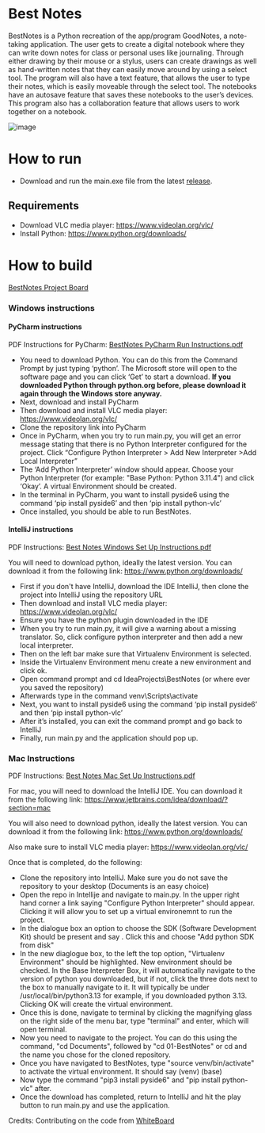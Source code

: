 # Best Notes
BestNotes is a Python recreation of the app/program GoodNotes, a note-taking application. 
The user gets to create a digital notebook 
where they can write down notes for class or personal uses like journaling.
Through either drawing by their mouse or a stylus, users can create drawings as well as hand-written notes 
that they can easily move around by using a select tool. The program will also have a text feature, 
that allows the user to type their notes, which is easily moveable through the select tool. 
The notebooks have an autosave feature that saves these notebooks to the user’s devices. 
This program also has a collaboration feature that allows users to work together on a notebook. 

![image](https://github.com/user-attachments/assets/32b973fa-7ff2-471e-81f0-33bcd8a35adf)

# How to run
- Download and run the main.exe file from the latest [release](https://github.com/cis3296f24/01-BestNotes/releases).
  
## Requirements
- Download VLC media player: https://www.videolan.org/vlc/
- Install Python: https://www.python.org/downloads/

# How to build
[BestNotes Project Board](https://github.com/orgs/cis3296f24/projects/94/)

### Windows instructions
#### PyCharm instructions
PDF Instructions for PyCharm: [BestNotes PyCharm Run Instructions.pdf](https://github.com/user-attachments/files/17853496/BestNotes.PyCharm.Run.Instructions.pdf)

- You need to download Python. You can do this from the Command Prompt by just typing ‘python’. The Microsoft store will open to the software page and you can click ‘Get’ to start a download. **If you downloaded Python through python.org before, please download it again through the Windows store anyway.**
- Next, download and install PyCharm
- Then download and install VLC media player: https://www.videolan.org/vlc/
- Clone the repository link into PyCharm
- Once in PyCharm, when you try to run main.py, you will get an error message stating that there is no Python Interpreter configured for the project. Click “Configure Python Interpreter > Add New Interpreter >Add Local Interpreter”
- The ‘Add Python Interpreter’ window should appear. Choose your Python Interpreter (for example: "Base Python: Python 3.11.4") and click ‘Okay’. A virtual Environment should be created.
- In the terminal in PyCharm, you want to install pyside6 using the command ‘pip install pyside6’ and then ‘pip install python-vlc’
- Once installed, you should be able to run BestNotes.

#### IntelliJ instructions
PDF Instructions: [Best Notes Windows Set Up Instructions.pdf](https://github.com/user-attachments/files/17853642/BestNotes.Windows.Set.Up.Instructions.pdf)

You will need to download python, ideally the latest version. You can download it from the following link:
https://www.python.org/downloads/

-	First if you don't have IntelliJ, download the IDE IntelliJ, then clone the project into IntelliJ using the repository URL
-	Then download and install VLC media player: https://www.videolan.org/vlc/
-	Ensure you have the python plugin downloaded in the IDE
-	When you try to run main.py, it will give a warning about a missing translator. So, click configure python interpreter and then add a new local interpreter.
-	Then on the left bar make sure that Virtualenv Environment is selected. 
-	Inside the Virtualenv Environment menu create a new environment and click ok.
-	Open command prompt and cd IdeaProjects\BestNotes (or where ever you saved the repository)
-	Afterwards type in the command venv\Scripts\activate
-	Next, you want to install pyside6 using the command ‘pip install pyside6’ and then ‘pip install python-vlc’
-	After it’s installed, you can exit the command prompt and go back to IntelliJ
-	Finally, run main.py and the application should pop up.

### Mac Instructions
PDF Instructions: [Best Notes Mac Set Up Instructions.pdf](https://github.com/user-attachments/files/17577744/Best.Notes.Mac.Set.Up.Instructions.pdf)

For mac, you will need to download the IntelliJ IDE. You can download it from the following link:
https://www.jetbrains.com/idea/download/?section=mac

You will also need to download python, ideally the latest version. You can download it from the following link:
https://www.python.org/downloads/

Also make sure to install VLC media player: https://www.videolan.org/vlc/

Once that is completed, do the following:
- Clone the repository into IntelliJ. Make sure you do not save the repository to your desktop (Documents is an easy choice)
- Open the repo in Intellije and navigate to main.py. In the upper right hand corner a link saying "Configure Python Interpreter" should appear. Clicking it will allow you to set up a virtual environemnt to run the project.
- In the dialogue box an option to choose the SDK (Software Development Kit) should be present and say <No Project SDK>. Click this and choose "Add python SDK from disk"
- In the new diaglogue box, to the left the top option, "Virtualenv Environment" should be highlighted. New environment should be checked. In the Base Interpreter Box, it will automatically navigate to the version of python you downloaded, but if not, click the three dots next to the box to manually navigate to it. It will typically be under /usr/local/bin/python3.13 for example, if you downloaded python 3.13. Clicking OK will create the virtual environment.
- Once this is done, navigate to terminal by clicking the magnifying glass on the right side of the menu bar, type "terminal" and enter, which will open terminal.
- Now you need to navigate to the project. You can do this using the command, "cd Documents", followed by "cd 01-BestNotes" or cd and the name you chose for the cloned repository.
- Once you have navigated to BestNotes, type "source venv/bin/activate" to activate the virtual environment. It should say (venv) (base) <rest of command line>
- Now type the command "pip3 install pyside6" and "pip install python-vlc" after.
- Once the download has completed, return to IntelliJ and hit the play button to run main.py and use the application.

Credits: Contributing on the code from [WhiteBoard](https://github.com/Shabbar10/PySide-Whiteboard)

